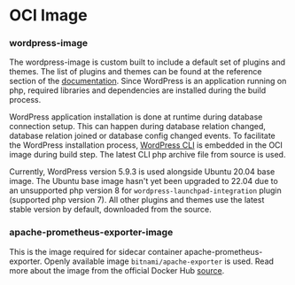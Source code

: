 # OCI Image

### wordpress-image

The wordpress-image is custom built to include a default set of plugins and themes. The list of
plugins and themes can be found at the reference section of the
[documentation](https://charmhub.io/wordpress-k8s/docs/reference-plugins). Since WordPress is
an application running on php, required libraries and dependencies are installed during the build
process.

WordPress application installation is done at runtime during database connection setup. This can
happen during database relation changed, database relation joined or database config changed
events.
To facilitate the WordPress installation process,
[WordPress CLI](https://make.wordpress.org/cli/handbook/guides/installing/) is embedded in the OCI
image during build step. The latest CLI php archive file from source is used.

Currently, WordPress version 5.9.3 is used alongside Ubuntu 20.04 base image. The Ubuntu base image
hasn't yet been upgraded to 22.04 due to an unsupported php version 8 for
`wordpress-launchpad-integration` plugin (supported php version 7). All other plugins and themes use
the latest stable version by default, downloaded from the source.

### apache-prometheus-exporter-image

This is the image required for sidecar container apache-prometheus-exporter. Openly available image
`bitnami/apache-exporter` is used. Read more about the image from the official Docker Hub
[source](https://hub.docker.com/r/bitnami/apache-exporter/).
